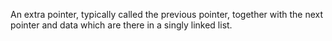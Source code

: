 An extra pointer, typically called the previous pointer, together with the next pointer and data which are there in a singly linked list.

